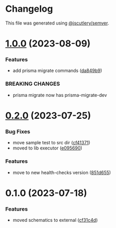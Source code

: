 # Changelog

This file was generated using [@jscutlery/semver](https://github.com/jscutlery/semver).

# [1.0.0](https://github.com/temarusanov/nx/compare/schematics-0.2.0...schematics-1.0.0) (2023-08-09)


### Features

* add prisma migrate commands ([da849b9](https://github.com/temarusanov/nx/commit/da849b9df052ba47dd5082bff319faffcec2f0ed))


### BREAKING CHANGES

* prisma migrate now has prisma-migrate-dev



# [0.2.0](https://github.com/temarusanov/nx/compare/schematics-0.1.0...schematics-0.2.0) (2023-07-25)


### Bug Fixes

* move sample test to src dir ([cf41371](https://github.com/temarusanov/nx/commit/cf41371447da728be3736a6b1c516f0feee99e38))
* moved to lib executor ([e095690](https://github.com/temarusanov/nx/commit/e095690e64bca7d255cb441cbfc6813b1ed18e93))


### Features

* move to new health-checks version ([851d655](https://github.com/temarusanov/nx/commit/851d655a8676a5e708f849d08338394a14f60263))



# 0.1.0 (2023-07-18)


### Features

* moved schematics to external ([cf31c4d](https://github.com/temarusanov/nx/commit/cf31c4de10ffbc18f361e95cc0070c8cfbc5e5e3))

